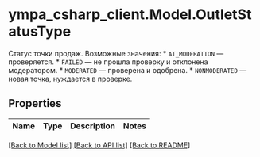 # ympa_csharp_client.Model.OutletStatusType
Статус точки продаж.  Возможные значения:  * `AT_MODERATION` — проверяется. * `FAILED` — не прошла проверку и отклонена модератором. * `MODERATED` — проверена и одобрена. * `NONMODERATED` — новая точка, нуждается в проверке. 

## Properties

Name | Type | Description | Notes
------------ | ------------- | ------------- | -------------

[[Back to Model list]](../README.md#documentation-for-models) [[Back to API list]](../README.md#documentation-for-api-endpoints) [[Back to README]](../README.md)

